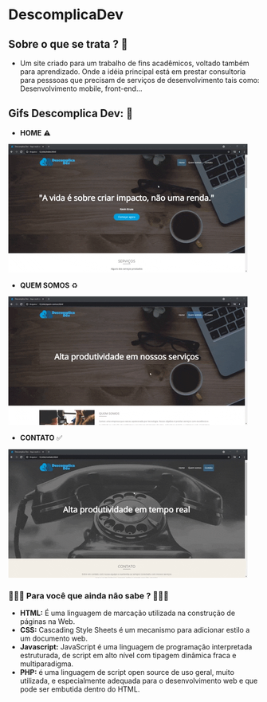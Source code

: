 # DescomplicaDev

## Sobre o que se trata ? 🤔

- Um site criado para um trabalho de fins acadêmicos, voltado também para aprendizado.
Onde a idéia principal está em prestar consultoria para pesssoas que precisam de serviços
de desenvolvimento tais como: Desenvolvimento mobile, front-end... 


## Gifs Descomplica Dev: 📸

- **HOME** ⚠

![DescomplicaDev - Home](https://github.com/AndersonLima12/DescomplicaDev/blob/main/images/GIF/GIF%20Home.gif)

- **QUEM SOMOS** ♻

![DescomplicaDev - QuemSomos](https://github.com/AndersonLima12/DescomplicaDev/blob/main/images/GIF/GIF%20Quem%20somos.gif)

- **CONTATO** ✅

![DescomplicaDev - Contato](https://github.com/AndersonLima12/DescomplicaDev/blob/main/images/GIF/GIF%20Contato.gif)

### 👨🏻‍💻 Para você que ainda não sabe ? 👨🏻‍💻

- **HTML:** É uma linguagem de marcação utilizada na construção de páginas na Web.
- **CSS:** Cascading Style Sheets é um mecanismo para adicionar estilo a um documento web.
- **Javascript:** JavaScript é uma linguagem de programação interpretada estruturada, de script em alto nível com tipagem dinâmica fraca e multiparadigma.
- **PHP:** é uma linguagem de script open source de uso geral, muito utilizada, e especialmente adequada para o desenvolvimento 
web e que pode ser embutida dentro do HTML. 

